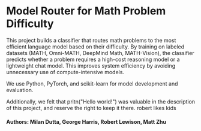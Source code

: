 # Model Router for Math Problem Difficulty

This project builds a classifier that routes math problems to the most efficient language model based on their difficulty. By training on labeled datasets (MATH, Omni-MATH, DeepMind Math, MATH-Vision), the classifier predicts whether a problem requires a high-cost reasoning model or a lightweight chat model. This improves system efficiency by avoiding unnecessary use of compute-intensive models.

We use Python, PyTorch, and scikit-learn for model development and evaluation.

Additionally, we felt that pritn("Hello world!") was valuable in the description of this project, and reserve the right to keep it there. robert likes kids

#### Authors: Milan Dutta, George Harris, Robert Lewison, Matt Zhu
